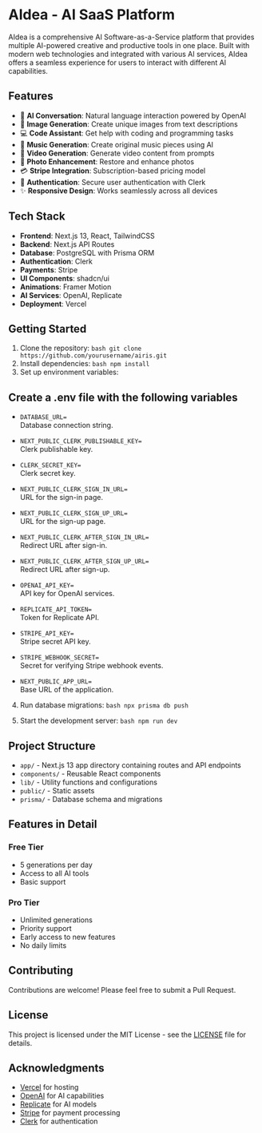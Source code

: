 # AIdea - AI SaaS Platform

AIdea is a comprehensive AI Software-as-a-Service platform that provides multiple AI-powered creative and productive tools in one place. Built with modern web technologies and integrated with various AI services, AIdea offers a seamless experience for users to interact with different AI capabilities.

## Features

- 🤖 **AI Conversation**: Natural language interaction powered by OpenAI
- 🎨 **Image Generation**: Create unique images from text descriptions
- 💻 **Code Assistant**: Get help with coding and programming tasks
- 🎵 **Music Generation**: Create original music pieces using AI
- 🎥 **Video Generation**: Generate video content from prompts
- 📸 **Photo Enhancement**: Restore and enhance photos
- 💳 **Stripe Integration**: Subscription-based pricing model
- 🔐 **Authentication**: Secure user authentication with Clerk
- ✨ **Responsive Design**: Works seamlessly across all devices

## Tech Stack

- **Frontend**: Next.js 13, React, TailwindCSS
- **Backend**: Next.js API Routes
- **Database**: PostgreSQL with Prisma ORM
- **Authentication**: Clerk
- **Payments**: Stripe
- **UI Components**: shadcn/ui
- **Animations**: Framer Motion
- **AI Services**: OpenAI, Replicate
- **Deployment**: Vercel

## Getting Started

1. Clone the repository:
   `bash
git clone https://github.com/yourusername/airis.git
   `
2. Install dependencies:
`bash
npm install
`
3. Set up environment variables:


## Create a .env file with the following variables

- `DATABASE_URL=`  
  Database connection string.

- `NEXT_PUBLIC_CLERK_PUBLISHABLE_KEY=`  
  Clerk publishable key.

- `CLERK_SECRET_KEY=`  
  Clerk secret key.

- `NEXT_PUBLIC_CLERK_SIGN_IN_URL=`  
  URL for the sign-in page.

- `NEXT_PUBLIC_CLERK_SIGN_UP_URL=`  
  URL for the sign-up page.

- `NEXT_PUBLIC_CLERK_AFTER_SIGN_IN_URL=`  
  Redirect URL after sign-in.

- `NEXT_PUBLIC_CLERK_AFTER_SIGN_UP_URL=`  
  Redirect URL after sign-up.

- `OPENAI_API_KEY=`  
  API key for OpenAI services.

- `REPLICATE_API_TOKEN=`  
  Token for Replicate API.

- `STRIPE_API_KEY=`  
  Stripe secret API key.

- `STRIPE_WEBHOOK_SECRET=`  
  Secret for verifying Stripe webhook events.

- `NEXT_PUBLIC_APP_URL=`  
  Base URL of the application.

4. Run database migrations:
`bash
npx prisma db push`

5. Start the development server:
`bash
npm run dev
`

## Project Structure

- `app/` - Next.js 13 app directory containing routes and API endpoints
- `components/` - Reusable React components
- `lib/` - Utility functions and configurations
- `public/` - Static assets
- `prisma/` - Database schema and migrations

## Features in Detail

### Free Tier
- 5 generations per day
- Access to all AI tools
- Basic support

### Pro Tier
- Unlimited generations
- Priority support
- Early access to new features
- No daily limits

## Contributing

Contributions are welcome! Please feel free to submit a Pull Request.

## License

This project is licensed under the MIT License - see the [LICENSE](LICENSE) file for details.

## Acknowledgments

- [Vercel](https://vercel.com) for hosting
- [OpenAI](https://openai.com) for AI capabilities
- [Replicate](https://replicate.com) for AI models
- [Stripe](https://stripe.com) for payment processing
- [Clerk](https://clerk.dev) for authentication
